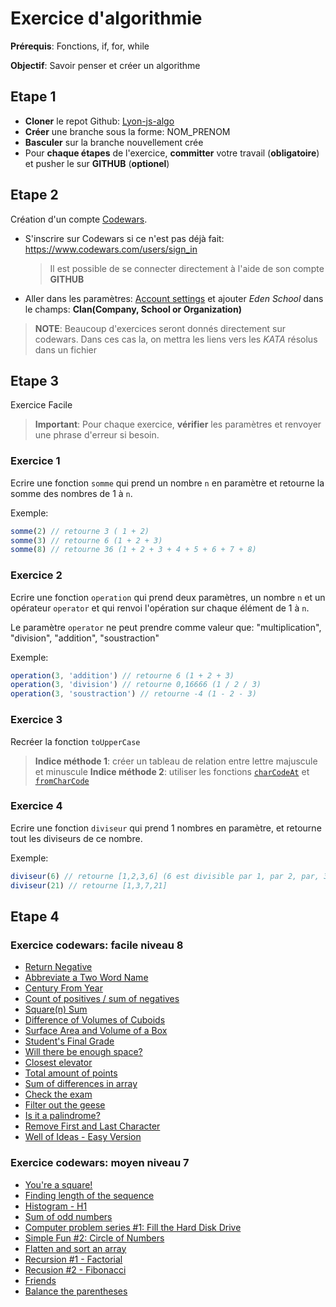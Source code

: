 # Exercice d'algorithmie

**Prérequis**: Fonctions, if, for, while

**Objectif**: Savoir penser et créer un algorithme

## Etape 1

- **Cloner** le repot Github: [Lyon-js-algo](https://github.com/EdenSchoolFrance/Lyon-js-algo)
- **Créer** une branche sous la forme: NOM_PRENOM
- **Basculer** sur la branche nouvellement crée
- Pour **chaque étapes** de l'exercice, **committer** votre travail (**obligatoire**) et pusher le sur **GITHUB** (**optionel**)

## Etape 2

Création d'un compte [Codewars](https://www.codewars.com/).

- S'inscrire sur Codewars si ce n'est pas déjà fait: https://www.codewars.com/users/sign_in

    > Il est possible de se connecter directement à l'aide de son compte **GITHUB**

- Aller dans les paramètres: [Account settings](https://www.codewars.com/users/edit) et ajouter *Eden School* dans le champs: **Clan(Company, School or Organization)**

> **NOTE**: Beaucoup d'exercices seront donnés directement sur codewars. Dans ces cas la, on mettra les liens vers les *KATA* résolus dans un fichier

## Etape 3

Exercice Facile

> **Important**: Pour chaque exercice, **vérifier** les paramètres et renvoyer une phrase d'erreur si besoin.

### Exercice 1

Ecrire une fonction `somme` qui prend un nombre `n` en paramètre et retourne la somme des nombres de 1 à `n`.

Exemple: 

```js 
somme(2) // retourne 3 ( 1 + 2)
somme(3) // retourne 6 (1 + 2 + 3)
somme(8) // retourne 36 (1 + 2 + 3 + 4 + 5 + 6 + 7 + 8)
```

### Exercice 2

Ecrire une fonction `operation` qui prend deux paramètres, un nombre `n` et un opérateur `operator` et qui renvoi l'opération sur chaque élément de 1 à `n`.

Le paramètre `operator` ne peut prendre comme valeur que: "multiplication", "division", "addition", "soustraction"

Exemple:

```js
operation(3, 'addition') // retourne 6 (1 + 2 + 3)
operation(3, 'division') // retourne 0,16666 (1 / 2 / 3)
operation(3, 'soustraction') // retourne -4 (1 - 2 - 3)
```

### Exercice 3

Recréer la fonction `toUpperCase`

> **Indice méthode 1**: créer un tableau de relation entre lettre majuscule et minuscule
> **Indice méthode 2**: utiliser les fonctions [`charCodeAt`](https://developer.mozilla.org/fr/docs/Web/JavaScript/Reference/Objets_globaux/String/charCodeAt) et [`fromCharCode`](https://developer.mozilla.org/fr/docs/Web/JavaScript/Reference/Objets_globaux/String/fromCharCode)

### Exercice 4

Ecrire une fonction `diviseur` qui prend 1 nombres en paramètre, et retourne tout les diviseurs de ce nombre.

Exemple: 

```js
diviseur(6) // retourne [1,2,3,6] (6 est divisible par 1, par 2, par, 3 et par 6)
diviseur(21) // retourne [1,3,7,21]
```

## Etape 4

### Exercice codewars: facile niveau 8

- [Return Negative](https://www.codewars.com/kata/55685cd7ad70877c23000102)
- [Abbreviate a Two Word Name](https://www.codewars.com/kata/57eadb7ecd143f4c9c0000a3)
- [Century From Year](https://www.codewars.com/kata/5a3fe3dde1ce0e8ed6000097)
- [Count of positives / sum of negatives](https://www.codewars.com/kata/576bb71bbbcf0951d5000044)
- [Square(n) Sum](https://www.codewars.com/kata/515e271a311df0350d00000f)
- [Difference of Volumes of Cuboids](https://www.codewars.com/kata/58cb43f4256836ed95000f97)
- [Surface Area and Volume of a Box](https://www.codewars.com/kata/surface-area-and-volume-of-a-box/train/javascript)
- [Student's Final Grade](https://www.codewars.com/kata/5ad0d8356165e63c140014d4)
- [Will there be enough space?](https://www.codewars.com/kata/5875b200d520904a04000003)
- [Closest elevator](https://www.codewars.com/kata/5c374b346a5d0f77af500a5a)
- [Total amount of points](https://www.codewars.com/kata/5bb904724c47249b10000131)
- [Sum of differences in array](https://www.codewars.com/kata/5b73fe9fb3d9776fbf00009e)
- [Check the exam](https://www.codewars.com/kata/5a3dd29055519e23ec000074)
- [Filter out the geese](https://www.codewars.com/kata/57ee4a67108d3fd9eb0000e7)
- [Is it a palindrome?](https://www.codewars.com/kata/57a1fd2ce298a731b20006a4)
- [Remove First and Last Character](https://www.codewars.com/kata/56bc28ad5bdaeb48760009b0)
- [Well of Ideas - Easy Version](https://www.codewars.com/kata/57f222ce69e09c3630000212)

### Exercice codewars: moyen niveau 7

- [You're a square!](https://www.codewars.com/kata/54c27a33fb7da0db0100040e)
- [Finding length of the sequence](https://www.codewars.com/kata/5566b0dd450172dfc4000005)
- [Histogram - H1](https://www.codewars.com/kata/57d532d2164a67cded0001c7)
- [Sum of odd numbers](https://www.codewars.com/kata/55fd2d567d94ac3bc9000064)
- [Computer problem series #1: Fill the Hard Disk Drive](https://www.codewars.com/kata/5d49c93d089c6e000ff8428c)
- [Simple Fun #2: Circle of Numbers](https://www.codewars.com/kata/58841cb52a077503c4000015)
- [Flatten and sort an array](https://www.codewars.com/kata/57ee99a16c8df7b02d00045f)
- [Recursion #1 - Factorial](https://www.codewars.com/kata/5694cb0ec554589633000036)
- [Recusion #2 - Fibonacci](https://www.codewars.com/kata/recursion-number-2-fibonacci)
- [Friends](https://www.codewars.com/kata/5ad29cd95e8240dd85000b54)
- [Balance the parentheses](https://www.codewars.com/kata/5d8365b570a6f6001519ecc8)


